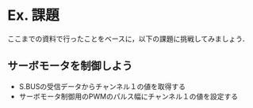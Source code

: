 # Ex. 課題
ここまでの資料で行ったことをベースに，以下の課題に挑戦してみましょう．

## サーボモータを制御しよう
- S.BUSの受信データからチャンネル１の値を取得する
- サーボモータ制御用のPWMのパルス幅にチャンネル１の値を設定する